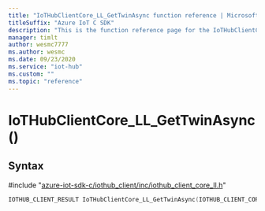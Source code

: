 ```yaml
---                             
title: "IoTHubClientCore_LL_GetTwinAsync function reference | Microsoft Docs" 
titleSuffix: "Azure IoT C SDK"            
description: "This is the function reference page for the IoTHubClientCore_LL_GetTwinAsync() function in the Azure IoT C SDK. This SDK is used with Azure IoT Hub and Azure IoT Hub Device Provisioning Service"            
manager: timlt                 
author: wesmc7777              
ms.author: wesmc               
ms.date: 09/23/2020                    
ms.service: "iot-hub"             
ms.custom: ""                
ms.topic: "reference"        
---                            
```


# IoTHubClientCore_LL_GetTwinAsync()

## Syntax

\#include "[azure-iot-sdk-c/iothub_client/inc/iothub_client_core_ll.h](../iothub-client-core-ll-h.md)"  
```C
IOTHUB_CLIENT_RESULT IoTHubClientCore_LL_GetTwinAsync(IOTHUB_CLIENT_CORE_LL_HANDLE  MU_IFCOMMA2);
```

